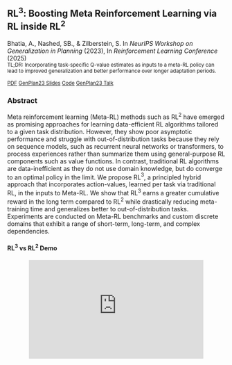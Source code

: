 ## RL$^3$: Boosting Meta Reinforcement Learning via RL inside RL$^2$

Bhatia, A., Nashed, SB., & Zilberstein, S. In _NeurIPS Workshop on Generalization in Planning_ (2023), In _Reinforcement Learning Conference_ (2025)<br> 
<small>
TL;DR: Incorporating task-specific Q-value estimates as inputs to a meta-RL policy can lead to improved generalization and better performance over longer adaptation periods.

[PDF](../files/BNZrlc25.pdf)
[GenPlan23 Slides](../files/BNZgenplan23_slides.pdf)
[Code](https://github.com/bhatiaabhinav/RL3)
[GenPlan23 Talk](https://neurips.cc/virtual/2023/79868)
</small>



### Abstract

Meta reinforcement learning (Meta-RL) methods such as RL$^2$ have emerged as promising approaches for learning data-efficient RL algorithms tailored to a given task distribution. However, they show poor asymptotic performance and struggle with out-of-distribution tasks because they rely on sequence models, such as recurrent neural networks or transformers, to process experiences rather than summarize them using general-purpose RL components such as value functions. In contrast, traditional RL algorithms are data-inefficient as they do not use domain knowledge, but do converge to an optimal policy in the limit. We propose RL$^3$, a principled hybrid approach that incorporates action-values, learned per task via traditional RL, in the inputs to Meta-RL. We show that RL$^3$ earns a greater cumulative reward in the long term compared to RL$^2$ while drastically reducing meta-training time and generalizes better to out-of-distribution tasks. Experiments are conducted on Meta-RL benchmarks and custom discrete domains that exhibit a range of short-term, long-term, and complex dependencies.




#### RL$^3$ vs RL$^2$ Demo
<p style="text-align:center">
<iframe style="center; width: 80%; height: auto; aspect-ratio: 16/9" src="https://www.youtube.com/embed/eLA_S1BQUYM" title="RL² vs RL³ Demo | RL³:  Boosting Meta RL via RL inside RL²" frameborder="0" allow="accelerometer; autoplay; clipboard-write; encrypted-media; gyroscope; picture-in-picture; web-share" allowfullscreen></iframe>
</p>


